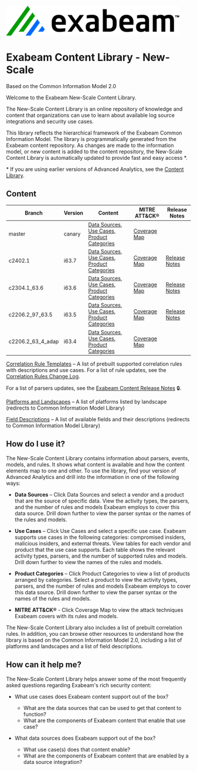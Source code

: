 ![Exabeam](resources/Exabeam-2024-Logo.png)

# Exabeam Content Library - New-Scale
Based on the Common Information Model 2.0

Welcome to the Exabeam New-Scale Content Library.

The New-Scale Content Library is an online repository of knowledge and content that organizations can use to learn about available log source integrations and security use cases.

This library reflects the hierarchical framework of the Exabeam Common Information Model. The library is programmatically generated  from the Exabeam content repository. As changes are made to the information model, or new content is added to the content repository, the New-Scale Content Library is automatically updated to provide fast and easy access &ast;.
 
  &ast; If you are using earlier versions of Advanced Analytics, see the [Content Library](https://github.com/ExabeamLabs/Content-Library-CIM1).

## Content

|Branch|Version|Content|MITRE ATT&CK®|Release Notes
|--|--|--|--|--|
|master|canary|[Data Sources](Exabeam%20Data%20Sources.md), [Use Cases](Exabeam%20Use%20Cases.md), [Product Categories](Exabeam%20Product%20Categories.md)|[Coverage Map](https://mitre-attack.github.io/attack-navigator/#layerURL=https://raw.githubusercontent.com/ExabeamLabs/Content-Library-CIM2/master/resources/mitre_map.json)|
|c2402.1|i63.7|[Data Sources](https://github.com/ExabeamLabs/Content-Library-CIM2/blob/c2402.1_63.7/Exabeam%20Data%20Sources.md), [Use Cases](https://github.com/ExabeamLabs/Content-Library-CIM2/blob/c2402.1_63.7/Exabeam%20Use%20Cases.md), [Product Categories](https://github.com/ExabeamLabs/Content-Library-CIM2/blob/c2402.1_63.7/Exabeam%20Product%20Categories.md)|[Coverage Map](https://mitre-attack.github.io/attack-navigator/#layerURL=https://raw.githubusercontent.com/ExabeamLabs/Content-Library-CIM2/c2402.1_63.7/resources/mitre_map.json)|[Release Notes](https://github.com/ExabeamLabs/Content-Library-CIM2/blob/c2402.1/ReleaseNotes/ReleaseNotes_c2402.1.md)
|c2304.1_63.6|i63.6|[Data Sources](https://github.com/ExabeamLabs/Content-Library-CIM2/blob/c2304.1_63.6/Exabeam%20Data%20Sources.md), [Use Cases](https://github.com/ExabeamLabs/Content-Library-CIM2/blob/c2304.1_63.6/Exabeam%20Use%20Cases.md), [Product Categories](https://github.com/ExabeamLabs/Content-Library-CIM2/blob/c2304.1_63.6/Exabeam%20Product%20Categories.md)|[Coverage Map](https://mitre-attack.github.io/attack-navigator/#layerURL=https://raw.githubusercontent.com/ExabeamLabs/Content-Library-CIM2/c2304.1_63.6/resources/mitre_map.json)|[Release Notes](https://github.com/ExabeamLabs/Content-Library-CIM2/blob/c2304.1_63.6/ReleaseNotes/ReleaseNotes_cc2304.1_63.6.md)
|c2206.2_97_63.5|i63.5|[Data Sources](https://github.com/ExabeamLabs/Content-Library-CIM2/blob/c2206.2_97_63.5/Exabeam%20Data%20Sources.md), [Use Cases](https://github.com/ExabeamLabs/Content-Library-CIM2/blob/c2206.2_97_63.5/Exabeam%20Use%20Cases.md), [Product Categories](https://github.com/ExabeamLabs/Content-Library-CIM2/blob/c2206.2_97_63.5/Exabeam%20Product%20Categories.md)|[Coverage Map](https://mitre-attack.github.io/attack-navigator/#layerURL=https://raw.githubusercontent.com/ExabeamLabs/Content-Library-CIM2/c2206.2_97_63.5/resources/mitre_map.json)|[Release Notes](https://github.com/ExabeamLabs/Content-Library-CIM2/blob/c2206.2_97_63.5/ReleaseNotes/ReleaseNotes_c2206.2_97_63.5.md)
|c2206.2_63_4_adap|i63.4|[Data Sources](https://github.com/ExabeamLabs/Content-Library-CIM2/blob/c2206.2_63_4_adap/Exabeam%20Data%20Sources.md), [Use Cases](https://github.com/ExabeamLabs/Content-Library-CIM2/blob/c2206.2_63_4_adap/Exabeam%20Use%20Cases.md), [Product Categories](https://github.com/ExabeamLabs/Content-Library-CIM2/blob/c2206.2_63_4_adap/Exabeam%20Product%20Categories.md)|[Coverage Map](https://mitre-attack.github.io/attack-navigator/#layerURL=https://raw.githubusercontent.com/ExabeamLabs/Content-Library-CIM2/c2206.2_63_4_adap/resources/mitre_map.json)

[Correlation Rule Templates](Exabeam%20Correlation%20Rules.md) – A list of prebuilt supported correlation rules with descriptions and use cases. 
For a list of rule updates, see the [Correlation Rules Change Log](CorrelationRules_ChangeLog.md).

For a list of parsers updates, see the [Exabeam Content Release Notes](https://community.exabeam.com/s/article/Exabeam-Content-Release-Notes-for-63-x-x) 🔒.

[Platforms and Landscapes](https://github.com/ExabeamLabs/CIMLibrary/blob/main/Platforms_Landscapes.md) – A list of platforms listed by landscape (redirects to Common Information Model Library)

[Field Descriptions](https://github.com/ExabeamLabs/CIMLibrary/blob/main/Fields_Descriptions.md) – A list of available fields and their descriptions (redirects to Common Information Model Library) 


## How do I use it? 

The New-Scale Content Library contains information about parsers, events, models, and rules. It shows what content is available and how the content elements map to one and other. To use the library, find your version of Advanced Analytics and drill into the information in one of the following ways: 

- <b>Data Sources</b> – Click Data Sources and select a vendor and a product that are the source of specific data. View the activity types, the parsers, and the number of rules and models Exabeam employs to cover this data source. Drill down further to view the parser syntax or the names of the rules and models. 

- <b>Use Cases</b> – Click Use Cases and select a specific use case. Exabeam supports use cases in the following categories: compromised insiders, malicious insiders, and external threats. View tables for each vendor and product that the use case supports. Each table shows the relevant activity types, parsers, and the number of supported rules and models. Drill down further to view the names of the rules and models. 

- <b>Product Categories</b> – Click Product Categories to view a list of products arranged by categories. Select a product to view the activity types, parsers, and the number of rules and models Exabeam employs to cover this data source. Drill down further to view the parser syntax or the names of the rules and models. 

- <b>MITRE ATT&CK®</b> - Click Coverage Map to view the attack techniques Exabeam covers with its rules and models.


The New-Scale Content Library also includes a list of prebuilt correlation rules. In addition, you can browse other resources to understand how the library is based on the Common Information Model 2.0, including a list of platforms and landscapes and a list of field descriptions. 

## How can it help me?
The New-Scale Content Library helps answer some of the most frequently asked questions regarding Exabeam's rich security content:

 - What use cases does Exabeam content support out of the box?
   - What are the data sources that can be used to get that content to function? 
   - What are the components of Exabeam content that enable that use case?

 - What data sources does Exabeam support out of the box?
   - What use case(s) does that content enable?
   - What are the components of Exabeam content that are enabled by a data source integration?
